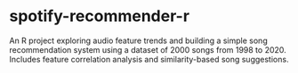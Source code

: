 # spotify-recommender-r
An R project exploring audio feature trends and building a simple song recommendation system using a dataset of 2000 songs from 1998 to 2020. Includes feature correlation analysis and similarity-based song suggestions.
